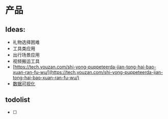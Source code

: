 # 产品

## Ideas:

* 礼物选择困难
* 工具类应用
* 出行场景应用
* 视频搬运工具
* [https://tech.youzan.com/shi-yong-puppeteerda-jian-tong-hai-bao-xuan-ran-fu-wu/](https://tech.youzan.com/shi-yong-puppeteerda-jian-tong-hai-bao-xuan-ran-fu-wu/)
* [数据可视化](https://www.zhihu.com/question/290568141/answer/470785383)



## todolist

* [ ] 




